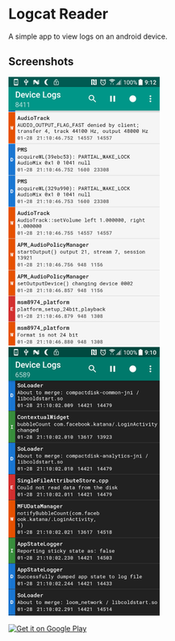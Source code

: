 # Logcat Reader

A simple app to view logs on an android device. 

## Screenshots
<img src="/app/playstore_images/screenshots/Screenshot_20180128-211236.png" width="300px" /> <img src="/app/playstore_images/screenshots/Screenshot_20180128-211047.png" width="300px" />

<a href='https://play.google.com/store/apps/details?id=com.dp.logcatapp&pcampaignid=MKT-Other-global-all-co-prtnr-py-PartBadge-Mar2515-1'><img alt='Get it on Google Play' src='https://play.google.com/intl/en_us/badges/images/generic/en_badge_web_generic.png' height="80"/></a>
